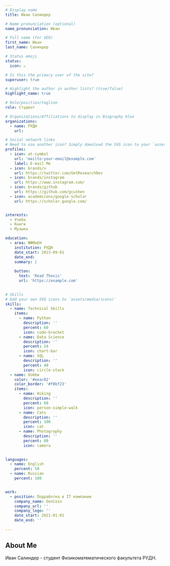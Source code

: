 ```yaml
---
# Display name
title: Иван Салиндер

# Name pronunciation (optional)
name_pronunciation: Иван

# Full name (for SEO)
first_name: Иван
last_name: Салиндер

# Status emoji
status:
  icon: ☕️

# Is this the primary user of the site?
superuser: true

# Highlight the author in author lists? (true/false)
highlight_name: true

# Role/position/tagline
role: Студент

# Organizations/Affiliations to display in Biography blox
organizations:
  - name: РУДН
    url: 

# Social network links
# Need to use another icon? Simply download the SVG icon to your `assets/media/icons/` folder.
profiles:
  - icon: at-symbol
    url: 'mailto:your-email@example.com'
    label: E-mail Me
  - icon: brands/x
    url: https://twitter.com/GetResearchDev
  - icon: brands/instagram
    url: https://www.instagram.com/
  - icon: brands/github
    url: https://github.com/gcushen
  - icon: academicons/google-scholar
    url: https://scholar.google.com/


interests:
  - Учеба
  - Книги
  - Музыка

education:
  - area: ФФМиЕН
    institution: РУДН
    date_start: 2013-09-01
    date_end: 
    summary: |
      
    button:
      text: 'Read Thesis'
      url: 'https://example.com'
    

# Skills
# Add your own SVG icons to `assets/media/icons/`
skills:
  - name: Technical Skills
    items:
      - name: Python
        description: ''
        percent: 60
        icon: code-bracket
      - name: Data Science
        description: ''
        percent: 24
        icon: chart-bar
      - name: SQL
        description: ''
        percent: 40
        icon: circle-stack
  - name: Хобби
    color: '#eeac02'
    color_border: '#f0bf23'
    items:
      - name: Hiking
        description: ''
        percent: 60
        icon: person-simple-walk
      - name: Cats
        description: ''
        percent: 100
        icon: cat
      - name: Photography
        description: ''
        percent: 80
        icon: camera
  

languages:
  - name: English
    percent: 50
  - name: Russian
    percent: 100


work:
  - position: Подработка в IT компании
    company_name: GenCoin
    company_url: ''
    company_logo: ''
    date_start: 2021-01-01
    date_end: ''
   
---
```


## About Me

Иван Салиндер - студент Физикоматематического факультета РУДН. 
